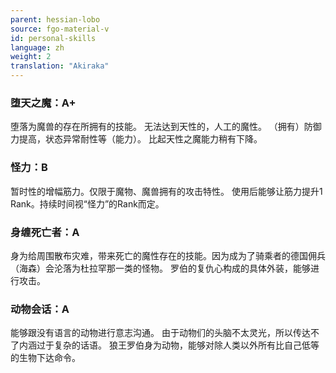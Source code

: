 ```yaml
---
parent: hessian-lobo
source: fgo-material-v
id: personal-skills
language: zh
weight: 2
translation: "Akiraka"
---
```


### 堕天之魔：A+

堕落为魔兽的存在所拥有的技能。
无法达到天性的，人工的魔性。
（拥有）防御力提高，状态异常耐性等（能力）。
比起天性之魔能力稍有下降。

### 怪力：B

暂时性的增幅筋力。仅限于魔物、魔兽拥有的攻击特性。
使用后能够让筋力提升1 Rank。持续时间视“怪力”的Rank而定。

### 身缠死亡者：A

身为给周围散布灾难，带来死亡的魔性存在的技能。因为成为了骑乘者的德国佣兵（海森）会沦落为杜拉罕那一类的怪物。
罗伯的复仇心构成的具体外装，能够进行攻击。

### 动物会话：A

能够跟没有语言的动物进行意志沟通。
由于动物们的头脑不太灵光，所以传达不了内涵过于复杂的话语。
狼王罗伯身为动物，能够对除人类以外所有比自己低等的生物下达命令。

